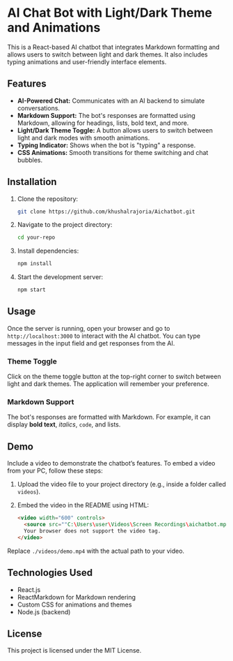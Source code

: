 # AI Chat Bot with Light/Dark Theme and Animations

This is a React-based AI chatbot that integrates Markdown formatting and allows users to switch between light and dark themes. It also includes typing animations and user-friendly interface elements.

## Features

- **AI-Powered Chat:** Communicates with an AI backend to simulate conversations.
- **Markdown Support:** The bot's responses are formatted using Markdown, allowing for headings, lists, bold text, and more.
- **Light/Dark Theme Toggle:** A button allows users to switch between light and dark modes with smooth animations.
- **Typing Indicator:** Shows when the bot is "typing" a response.
- **CSS Animations:** Smooth transitions for theme switching and chat bubbles.

## Installation

1. Clone the repository:

    ```bash
    git clone https://github.com/khushalrajoria/Aichatbot.git
    ```

2. Navigate to the project directory:

    ```bash
    cd your-repo
    ```

3. Install dependencies:

    ```bash
    npm install
    ```

4. Start the development server:

    ```bash
    npm start
    ```

## Usage

Once the server is running, open your browser and go to `http://localhost:3000` to interact with the AI chatbot. You can type messages in the input field and get responses from the AI.

### Theme Toggle

Click on the theme toggle button at the top-right corner to switch between light and dark themes. The application will remember your preference.

### Markdown Support

The bot's responses are formatted with Markdown. For example, it can display **bold text**, *italics*, `code`, and lists.

## Demo

Include a video to demonstrate the chatbot’s features. To embed a video from your PC, follow these steps:

1. Upload the video file to your project directory (e.g., inside a folder called `videos`).
2. Embed the video in the README using HTML:

    ```html
    <video width="600" controls>
      <source src=""C:\Users\user\Videos\Screen Recordings\aichatbot.mp4".mp4" type="video/mp4">
      Your browser does not support the video tag.
    </video>
    ```

Replace `./videos/demo.mp4` with the actual path to your video.

## Technologies Used

- React.js
- ReactMarkdown for Markdown rendering
- Custom CSS for animations and themes
- Node.js (backend)

## License

This project is licensed under the MIT License.
